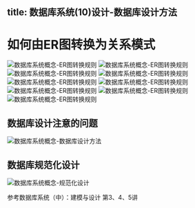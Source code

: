 ﻿title: 数据库系统(10)设计-数据库设计方法
---

# 如何由ER图转换为关系模式 #

![数据库系统概念-ER图转换规则](/youzhilane/img/数据库系统概念-ER图转换规则.jpg)
![数据库系统概念-ER图转换规则](/youzhilane/img/数据库系统概念-ER图转换规则2.jpg)
![数据库系统概念-ER图转换规则](/youzhilane/img/数据库系统概念-ER图转换规则3.jpg)
![数据库系统概念-ER图转换规则](/youzhilane/img/数据库系统概念-ER图转换规则4.jpg)
![数据库系统概念-ER图转换规则](/youzhilane/img/数据库系统概念-ER图转换规则5.jpg)
![数据库系统概念-ER图转换规则](/youzhilane/img/数据库系统概念-ER图转换规则6.jpg)
![数据库系统概念-ER图转换规则](/youzhilane/img/数据库系统概念-ER图转换规则7.jpg)
![数据库系统概念-ER图转换规则](/youzhilane/img/数据库系统概念-ER图转换规则8.jpg)
![数据库系统概念-ER图转换规则](/youzhilane/img/数据库系统概念-ER图转换规则9.jpg)

## 数据库设计注意的问题 ##

![数据库系统概念-数据库设计方法](/youzhilane/img/数据库系统概念-数据库设计方法.jpg)

## 数据库规范化设计 ##

![数据库系统概念-规范化设计](/youzhilane/img/数据库系统概念-规范化设计.jpg)

参考数据库系统（中）：建模与设计 第3、4、5讲

